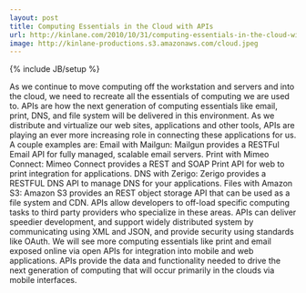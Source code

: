 ```yaml
---
layout: post
title: Computing Essentials in the Cloud with APIs
url: http://kinlane.com/2010/10/31/computing-essentials-in-the-cloud-with-apis/
image: http://kinlane-productions.s3.amazonaws.com/cloud.jpeg
---
```

{% include JB/setup %}
<p>
     As we continue to move computing off the workstation and servers and into the cloud, we need to recreate all the essentials of computing we are used to. APIs are how the next generation of computing essentials like email, print, DNS, and file system will be delivered in this environment. As we distribute and virtualize our web sites, applications and other tools, APIs are playing an ever more increasing role in connecting these applications for us. A couple examples are: Email with Mailgun: Mailgun provides a RESTFul Email API for fully managed, scalable email servers. Print with Mimeo Connect: Mimeo Connect provides a REST and SOAP Print API for web to print integration for applications. DNS with Zerigo: Zerigo provides a RESTFUL DNS API to manage DNS for your applications. Files with Amazon S3: Amazon S3 provides an REST object storage API that can be used as a file system and CDN. APIs allow developers to off-load specific computing tasks to third party providers who specialize in these areas. APIs can deliver speedier development, and support widely distributed system by communicating using XML and JSON, and provide security using standards like OAuth. We will see more computing essentials like print and email exposed online via open APIs for integration into mobile and web applications. APIs provide the data and functionality needed to drive the next generation of computing that will occur primarily in the clouds via mobile interfaces.
</p>